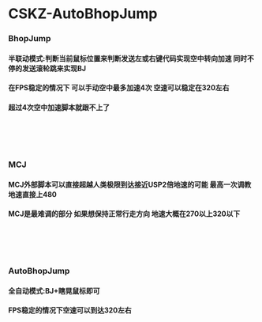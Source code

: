 # CSKZ-AutoBhopJump


### BhopJump

#### 半联动模式:判断当前鼠标位置来判断发送左或右键代码实现空中转向加速 同时不停的发送滚轮跳来实现BJ

#### 在FPS稳定的情况下 可以手动空中最多加速4次 空速可以稳定在320左右

#### 超过4次空中加速脚本就跟不上了

<h1 align="center">
	<img src="BhopJump.gif" alt="">
	<br>
	<br>
</h1>



### MCJ

#### MCJ外部脚本可以直接超越人类极限到达接近USP2倍地速的可能 最高一次调教地速直接上480

#### MCJ是最难调的部分 如果想保持正常行走方向 地速大概在270以上320以下

<h1 align="center">
	<img src="MCJ.gif" alt="">
	<br>
	<br>
</h1>



### AutoBhopJump

#### 全自动模式:BJ+瞎晃鼠标即可

#### FPS稳定的情况下空速可以到达320左右

<h1 align="center">
	<img src="AutoBhopJump.gif" alt="">
	<br>
	<br>
</h1>
